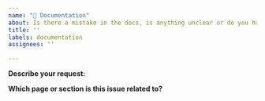 ```yaml
---
name: "📝 Documentation"
about: Is there a mistake in the docs, is anything unclear or do you have a suggestion?
title: ''
labels: documentation
assignees: ''

---
```


**Describe your request:**

<!-- Describe the problem or suggestion here. If you've found a mistake and you know the answer, feel free to submit a pull request straight away. -->

**Which page or section is this issue related to?**

<!-- Please include the URL. -->
